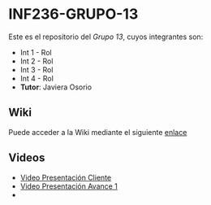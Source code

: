 # INF236-GRUPO-13

Este es el repositorio del *Grupo 13*, cuyos integrantes son:
* Int 1 - Rol
* Int 2 - Rol
* Int 3 - Rol
* Int 4 - Rol
* **Tutor**: Javiera Osorio

## Wiki
Puede acceder a la Wiki mediante el siguiente [enlace]()

## Videos
* [Video Presentación Cliente]()
* [Video Presentación Avance 1]()
* []()
